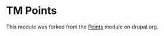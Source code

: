 # TM Points
This module was forked from the [Points](https://www.drupal.org/project/points) module on drupal.org.
